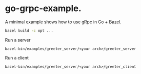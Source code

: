 # go-grpc-example.

A minimal example shows how to use gRpc in Go + Bazel.

```bash
bazel build -c opt ...
```

Run a server
```
bazel-bin/examples/greeter_server/<your arch>/greeter_server
```

Run a client
```
bazel-bin/examples/greeter_server/<your arch>/greeter_client
```

